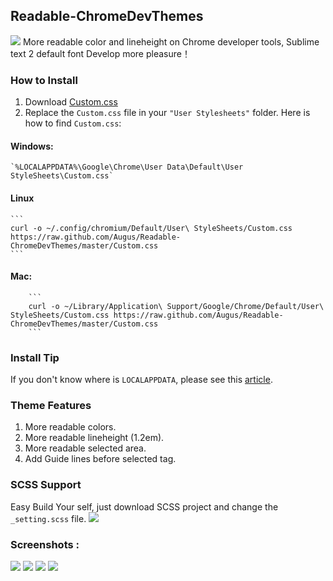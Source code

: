 ## Readable-ChromeDevThemes ##
![](https://dl.dropboxusercontent.com/u/24421764/ChromeDevThemes/light-theme1.png)
More readable color and lineheight on Chrome developer tools,
Sublime text 2 default font
Develop more pleasure！

### How to Install ###
  1. Download <a href="https://raw.github.com/Augus/Readable-ChromeDevThemes/master/Custom.css" target="_black">Custom.css</a>
  2. Replace the `Custom.css` file in your `"User Stylesheets"` folder. Here is how to find `Custom.css`:

  #### Windows: ####
	`%LOCALAPPDATA%\Google\Chrome\User Data\Default\User StyleSheets\Custom.css`
  #### Linux ####
  	```
  	curl -o ~/.config/chromium/Default/User\ StyleSheets/Custom.css https://raw.github.com/Augus/Readable-ChromeDevThemes/master/Custom.css
  	```
  #### Mac: ####
		```
		curl -o ~/Library/Application\ Support/Google/Chrome/Default/User\ StyleSheets/Custom.css https://raw.github.com/Augus/Readable-ChromeDevThemes/master/Custom.css
		```

### Install Tip ###
If you don't know where is `LOCALAPPDATA`, please see this [article](http://www.blogtechnika.com/what-is-application-data-folder-in-windows-7/).

### Theme Features ###
1. More readable colors.
2. More readable lineheight (1.2em).
3. More readable selected area.
4. Add Guide lines before selected tag.

### SCSS Support ###
Easy Build Your self, just download SCSS project and change the `_setting.scss` file.
![](https://dl.dropboxusercontent.com/u/24421764/ChromeDevThemes/settings.png)

### Screenshots :  ###
![](https://dl.dropboxusercontent.com/u/24421764/ChromeDevThemes/light-theme1.png)
![](https://dl.dropboxusercontent.com/u/24421764/ChromeDevThemes/light-theme2.png)
![](https://dl.dropboxusercontent.com/u/24421764/ChromeDevThemes/light-theme3.png)
![](https://dl.dropboxusercontent.com/u/24421764/ChromeDevThemes/light-theme4.png)

